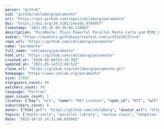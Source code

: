 ```yaml
---
parser: "github"
uid: "github/cdslaborg/paramonte"
url: "https://api.github.com/repos/cdslaborg/paramonte"
doi: "https://doi.org/10.5281/zenodo.4749957"
timestamp: "2021-05-16 00:39:04.118007"
description: "ParaMonte: Plain Powerful Parallel Monte Carlo and MCMC Library for Python, MATLAB, Fortran, C++, C."
avatar: "https://avatars.githubusercontent.com/u/45322013?v=4"
repo_url: "https://github.com/cdslaborg/paramonte"
name: "paramonte"
full_name: "cdslaborg/paramonte"
html_url: "https://github.com/cdslaborg/paramonte"
created_at: "2020-02-04T23:16:39Z"
updated_at: "2021-05-14T13:49:52Z"
clone_url: "https://github.com/cdslaborg/paramonte.git"
homepage: "https://www.cdslab.org/paramonte"
size: 27862
stargazers_count: 99
watchers_count: 99
language: "Fortran"
open_issues_count: 1
license: {"key": "mit", "name": "MIT License", "spdx_id": "MIT", "url": "https://api.github.com/licenses/mit", "node_id": "MDc6TGljZW5zZTEz"}
subscribers_count: 8
owner: {"html_url": "https://github.com/cdslaborg", "avatar_url": "https://avatars.githubusercontent.com/u/45322013?v=4", "login": "cdslaborg", "type": "Organization"}
topics: ["monte-carlo", "parallel-library", "markov-chain", "adaptive-learning", "bayesian-inference", "bayesian-statistics", "machine-learning", "machine-learning-algorithms", "machine-learning-library", "sampling", "intergration", "c", "cpp", "fortran", "python", "matlab", "paramonte-library", "monte-carlo-simulations", "mpi", "mcmc"]
date: "2022-10-15 14:31:04.895002"
---
```


